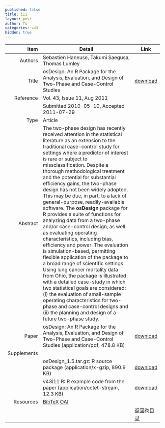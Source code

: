```yaml
---
published: false
title: i11
layout: post
author: Yu
categories: v43
hidden: true
---
```


| Item | Detail | Link |
|---:|---|---|
| Authors | Sebastien Haneuse, Takumi Saegusa, Thomas Lumley| |
| Title |osDesign: An R Package for the Analysis, Evaluation, and Design of Two-Phase and Case-Control Studies | [download](http://www.jstatsoft.org/v43/i11/paper) |
| Reference |Vol. 43, Issue 11, Aug 2011 | |
| | Submitted 2010-05-10, Accepted 2011-07-29| | 
| Type | Article| |
| Abstract | The two-phase design has recently received attention in the statistical literature as an extension to the traditional case-control study for settings where a predictor of interest is rare or subject to missclassification. Despite a thorough methodological treatment and the potential for substantial efficiency gains, the two-phase design has not been widely adopted. This may be due, in part, to a lack of general-purpose, readily-available software. The <b>osDesign</b> package for R provides a suite of functions for analyzing data from a two-phase and/or case-control design, as well as evaluating operating characteristics, including bias, efficiency and power. The evaluation is simulation-based, permitting flexible application of the package to a broad range of scientific settings. Using lung cancer mortality data from Ohio, the package is illustrated with a detailed case-study in which two statistical goals are considered: (i) the evaluation of small-sample operating characteristics for two-phase and case-control designs and (ii) the planning and design of a future two-phase study.| |
| Paper | osDesign: An R Package for the Analysis, Evaluation, and Design of Two-Phase and Case-Control Studies  (application/pdf, 478.8 KB)| [download](http://www.jstatsoft.org/v43/i11/paper) |
| Supplements | | |
| |osDesign_1.5.tar.gz: R source package  (application/x-gzip, 890.9 KB)|  [download](http://www.jstatsoft.org/v43/i11/supp/1) |
| |v43i11.R:            R example code from the paper  (application/octet-stream, 12.3 KB)|  [download](http://www.jstatsoft.org/v43/i11/supp/2) |
| Resources | [BibTeX](http://www.jstatsoft.org/v43/i11/bibtex) [OAI](http://www.jstatsoft.org/oai?verb=GetRecord&identifier=oai.jstatsoft/v43/i11&prefix=oai_dc)| |
| |  | [返回卷目录]({{site.baseurl}}/volume/v43.html) |